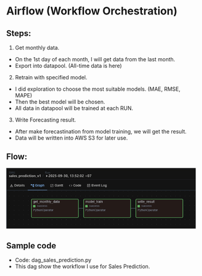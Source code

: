 # Airflow (Workflow Orchestration)
## Steps:
1. Get monthly data.
- On the 1st day of each month, I will get data from the last month.
- Export into datapool. (All-time data is here)

2. Retrain with specified model.
- I did exploration to choose the most suitable models. (MAE, RMSE, MAPE)
- Then the best model will be chosen.
- All data in datapool will be trained at each RUN.

3. Write Forecasting result.
- After make forecastination from model training, we will get the result.
- Data will be written into AWS S3 for later use.


## Flow:
![alt text]( https://github.com/ragnaralderson/portfolio_data/blob/main/lotte_mart/sales_prediction/airflow_dag.png)


## Sample code
- Code: dag_sales_prediction.py
- This dag show the workflow I use for Sales Prediction.
